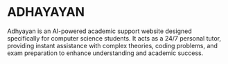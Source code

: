 # ADHAYAYAN
Adhyayan is an AI-powered academic support website designed specifically for computer science students. It acts as a 24/7 personal tutor, providing instant assistance with complex theories, coding problems, and exam preparation to enhance understanding and academic success.
